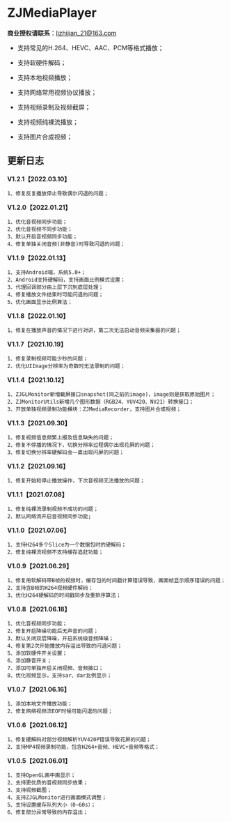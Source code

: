 # ZJMediaPlayer

**商业授权请联系**：lizhijian_21@163.com

- 支持常见的H.264、HEVC、AAC、PCM等格式播放；
- 支持软硬件解码；

- 支持本地视频播放；
- 支持网络常用视频协议播放；
- 支持视频录制及视频截屏；
- 支持视频纯裸流播放；
- 支持图片合成视频；



## 更新日志

**V1.2.1【2022.03.10】**

```
1、修复反复播放停止导致偶尔闪退的问题；
```

**V1.2.0【2022.01.21】**

```
1、优化音视频同步功能；
2、优化音视频不同步功能；
3、默认开启音视频同步功能；
4、修复单独关闭音频(非静音)时导致闪退的问题；
```

**V1.1.9【2022.01.13】**

```
1、支持Android端，系统5.0+；
2、Android支持硬解码，支持画面比例模式设置；
3、代理回调部分由上层下沉到底层处理；
4、修复播放文件结束时可能闪退的问题；
5、优化画面显示比例算法；
```

**V1.1.8【2022.01.10】**

```
1、修复在播放声音的情况下进行对讲，第二次无法启动音频采集器的问题；
```

**V1.1.7【2021.10.19】**

```
1、修复录制视频可能少秒的问题；
2、优化UIImage分辨率为奇数时无法录制的问题；
```

**V1.1.4【2021.10.12】**

```
1、ZJGLMonitor新增截屏接口snapshot(同之前的image)，image则是获取原始图片；
2、ZJMonitorUtils新增几个图形数据（RGB24、YUV420、NV21）转换接口；
3、开放单独视频录制功能模块：ZJMediaRecorder，支持图片合成视频；
```

**V1.1.3【2021.09.30】**

```
1、修复视频信息频繁上报及信息缺失的问题；
2、修复不停播的情况下，切换分辨率过程偶尔出现花屏的问题；
3、修复切换分辨率硬解码会一直出现闪屏的问题；
```

**V1.1.2【2021.09.16】**

```
1、修复开始和停止播放操作，下次音视频无法播放的问题；
```

**V1.1.1【2021.07.08】**

```
1、修复纯裸流录制视频不成功的问题；
2、默认网络流开启音视频同步功能;
```

**V1.1.0【2021.07.06】**

```
1、支持H264多个Slice为一个数据包时的硬解码；
2、修复纯裸流视频不支持缓存追赶功能；
```

**V1.0.9【2021.06.29】**

```
1、修复用软解码带B帧的视频时，缓存包的时间戳计算错误导致，画面帧显示顺序错误的问题；
2、支持含B帧的H264视频硬件解码；
3、优化H264硬解码的时间戳同步及重排序算法；
```

**V1.0.8【2021.06.18】**

```
1、优化音视频同步功能；
2、修复开启降噪功能后无声音的问题；
3、默认关闭双层降噪，开启系统级音频降噪；
4、修复第2次开始播放内存溢出导致的闪退问题；
5、添加软硬件开关设置；
6、添加静音开关；
7、添加可单独开启关闭视频、音频接口；
8、优化视频显示，支持sar、dar比例显示；
```

**V1.0.7【2021.06.16】**

```
1、添加本地文件播放功能；
2、修复网络视频流EOF时候可能闪退的问题；
```

**V1.0.6【2021.06.12】**

```
1、修复硬解码对部分视频解析YUV420P错误导致花屏的问题；
2、支持MP4视频录制功能，包含H264+音频、HEVC+音频等格式；
```

**V1.0.5【2021.06.01】**

```
1、支持OpenGL画中画显示；
2、支持更优质的音视频同步效果；
3、支持视频截图；
4、支持ZJGLMonitor进行画面模式调整；
5、支持设置缓存队列大小（0~60s）；
6、修复部分异常导致的内存溢出；
```

